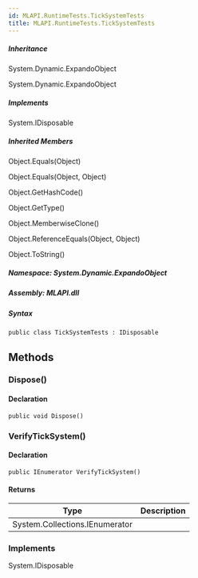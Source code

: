 ```yaml
---  
id: MLAPI.RuntimeTests.TickSystemTests  
title: MLAPI.RuntimeTests.TickSystemTests  
---
```


<div class="markdown level0 summary">

</div>

<div class="markdown level0 conceptual">

</div>

<div class="inheritance">

##### Inheritance

<div class="level0">

System.Dynamic.ExpandoObject

</div>

<div class="level1">

System.Dynamic.ExpandoObject

</div>

</div>

<div classs="implements">

##### Implements

<div>

System.IDisposable

</div>

</div>

<div class="inheritedMembers">

##### Inherited Members

<div>

Object.Equals(Object)

</div>

<div>

Object.Equals(Object, Object)

</div>

<div>

Object.GetHashCode()

</div>

<div>

Object.GetType()

</div>

<div>

Object.MemberwiseClone()

</div>

<div>

Object.ReferenceEquals(Object, Object)

</div>

<div>

Object.ToString()

</div>

</div>

##### **Namespace**: System.Dynamic.ExpandoObject

##### **Assembly**: MLAPI.dll

##### Syntax

    public class TickSystemTests : IDisposable

## Methods 

### Dispose()

<div class="markdown level1 summary">

</div>

<div class="markdown level1 conceptual">

</div>

#### Declaration

    public void Dispose()

### VerifyTickSystem()

<div class="markdown level1 summary">

</div>

<div class="markdown level1 conceptual">

</div>

#### Declaration

    public IEnumerator VerifyTickSystem()

#### Returns

| Type                           | Description |
|--------------------------------|-------------|
| System.Collections.IEnumerator |             |

### Implements

<div>

System.IDisposable

</div>
